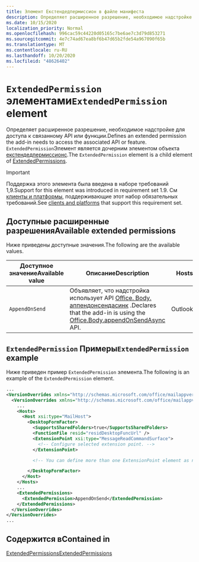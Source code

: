 ```yaml
---
title: Элемент Екстендедпермиссион в файле манифеста
description: Определяет расширенное разрешение, необходимое надстройке для доступа к связанному API или функции.
ms.date: 10/15/2020
localization_priority: Normal
ms.openlocfilehash: 996cac59c44220d05165c7be6ae7c3d79d853271
ms.sourcegitcommit: 4e7c74ad67ea8bf6b47d65b2fde54a967090f65b
ms.translationtype: MT
ms.contentlocale: ru-RU
ms.lasthandoff: 10/20/2020
ms.locfileid: "48626402"
---
```

# <a name="extendedpermission-element"></a><span data-ttu-id="f84d2-103">`ExtendedPermission` элементами</span><span class="sxs-lookup"><span data-stu-id="f84d2-103">`ExtendedPermission` element</span></span>

<span data-ttu-id="f84d2-104">Определяет расширенное разрешение, необходимое надстройке для доступа к связанному API или функции.</span><span class="sxs-lookup"><span data-stu-id="f84d2-104">Defines an extended permission the add-in needs to access the associated API or feature.</span></span> <span data-ttu-id="f84d2-105">`ExtendedPermission`Элемент является дочерним элементом объекта [екстендедпермиссионс](extendedpermissions.md).</span><span class="sxs-lookup"><span data-stu-id="f84d2-105">The `ExtendedPermission` element is a child element of [ExtendedPermissions](extendedpermissions.md).</span></span>

> [!IMPORTANT]
> <span data-ttu-id="f84d2-106">Поддержка этого элемента была введена в наборе требований 1,9.</span><span class="sxs-lookup"><span data-stu-id="f84d2-106">Support for this element was introduced in requirement set 1.9.</span></span> <span data-ttu-id="f84d2-107">См [клиенты и платформы](../../reference/requirement-sets/outlook-api-requirement-sets.md#requirement-sets-supported-by-exchange-servers-and-outlook-clients), поддерживающие этот набор обязательных требований.</span><span class="sxs-lookup"><span data-stu-id="f84d2-107">See [clients and platforms](../../reference/requirement-sets/outlook-api-requirement-sets.md#requirement-sets-supported-by-exchange-servers-and-outlook-clients) that support this requirement set.</span></span>

## <a name="available-extended-permissions"></a><span data-ttu-id="f84d2-108">Доступные расширенные разрешения</span><span class="sxs-lookup"><span data-stu-id="f84d2-108">Available extended permissions</span></span>

<span data-ttu-id="f84d2-109">Ниже приведены доступные значения.</span><span class="sxs-lookup"><span data-stu-id="f84d2-109">The following are the available values.</span></span>

|<span data-ttu-id="f84d2-110">Доступное значение</span><span class="sxs-lookup"><span data-stu-id="f84d2-110">Available value</span></span>|<span data-ttu-id="f84d2-111">Описание</span><span class="sxs-lookup"><span data-stu-id="f84d2-111">Description</span></span>|<span data-ttu-id="f84d2-112">Hosts</span><span class="sxs-lookup"><span data-stu-id="f84d2-112">Hosts</span></span>|
|---|---|---|
|`AppendOnSend`|<span data-ttu-id="f84d2-113">Объявляет, что надстройка использует API [Office. Body. аппендонсендасинк](/javascript/api/outlook/office.body?view=outlook-js-preview&preserve-view=true#appendonsendasync-data--options--callback-) .</span><span class="sxs-lookup"><span data-stu-id="f84d2-113">Declares that the add-in is using the [Office.Body.appendOnSendAsync](/javascript/api/outlook/office.body?view=outlook-js-preview&preserve-view=true#appendonsendasync-data--options--callback-) API.</span></span>|<span data-ttu-id="f84d2-114">Outlook</span><span class="sxs-lookup"><span data-stu-id="f84d2-114">Outlook</span></span>|

## <a name="extendedpermission-example"></a><span data-ttu-id="f84d2-115">`ExtendedPermission` Примеры</span><span class="sxs-lookup"><span data-stu-id="f84d2-115">`ExtendedPermission` example</span></span>

<span data-ttu-id="f84d2-116">Ниже приведен пример `ExtendedPermission` элемента.</span><span class="sxs-lookup"><span data-stu-id="f84d2-116">The following is an example of the `ExtendedPermission` element.</span></span>

```XML
...
<VersionOverrides xmlns="http://schemas.microsoft.com/office/mailappversionoverrides" xsi:type="VersionOverridesV1_0">
  <VersionOverrides xmlns="http://schemas.microsoft.com/office/mailappversionoverrides/1.1" xsi:type="VersionOverridesV1_1">
    ...
    <Hosts>
      <Host xsi:type="MailHost">
        <DesktopFormFactor>
          <SupportsSharedFolders>true</SupportsSharedFolders>
          <FunctionFile resid="residDesktopFuncUrl" />
          <ExtensionPoint xsi:type="MessageReadCommandSurface">
            <!-- Configure selected extension point. -->
          </ExtensionPoint>

          <!-- You can define more than one ExtensionPoint element as needed. -->

        </DesktopFormFactor>
      </Host>
    </Hosts>
    ...
    <ExtendedPermissions>
      <ExtendedPermission>AppendOnSend</ExtendedPermission>
    </ExtendedPermissions>
  </VersionOverrides>
</VersionOverrides>
...
```

## <a name="contained-in"></a><span data-ttu-id="f84d2-117">Содержится в</span><span class="sxs-lookup"><span data-stu-id="f84d2-117">Contained in</span></span>

[<span data-ttu-id="f84d2-118">ExtendedPermissions</span><span class="sxs-lookup"><span data-stu-id="f84d2-118">ExtendedPermissions</span></span>](extendedpermissions.md)
